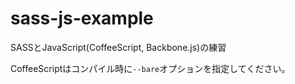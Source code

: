# sass-js-example

SASSとJavaScript(CoffeeScript, Backbone.js)の練習

CoffeeScriptはコンパイル時に`--bare`オプションを指定してください。